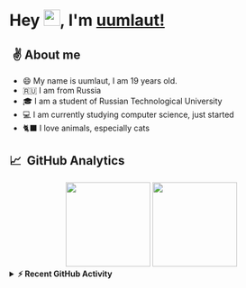 # Hey <img src="https://github.com/TheDudeThatCode/TheDudeThatCode/blob/master/Assets/Hi.gif" width="29px">, I'm [uumlaut!](https://github.com/vyragosa)

## &nbsp;✌️ About me
* 😄 My name is uumlaut, I am 19 years old.
* 🇷🇺 I am from Russia
* 🎓 I am a student of Russian Technological University
* 💻 I am currently studying computer science, just started
* 🐈‍⬛ I love animals, especially cats


## 📈 &nbsp;GitHub Analytics
<div align="center">

  <img height="150em" src="https://github-readme-stats-eight-theta.vercel.app/api?username=vyragosa&bg_color=30,e96443,904e95,481677&title_color=ffcdf0&text_color=ffcdf0&hide_border=true&include_all_commits=true&count_private=true&hide_border=true"/>
  <img height="150em" src="https://github-readme-stats-eight-theta.vercel.app/api/top-langs/?username=vyragosa&layout=compact&hide=css,html,mustache&langs_count=9&bg_color=30,e96443,904e95,481677&title_color=ffcdf0&text_color=ffcdf0&hide_border=true"/>

</div>

<details>
  <summary><b>⚡ Recent GitHub Activity</b></summary>
  <br/>
   <a href="https://github.com/vyragosa"><img alt="Candida's Activity Graph" src="https://activity-graph.herokuapp.com/graph?username=vyragosa&custom_title=vyragosa's%20Contribution%20Graph&theme=material-palenight" /></a>
  <br/>
</details>